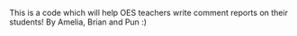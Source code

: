 This is a code which will help OES teachers write comment reports on their students! By Amelia, Brian and Pun :)
